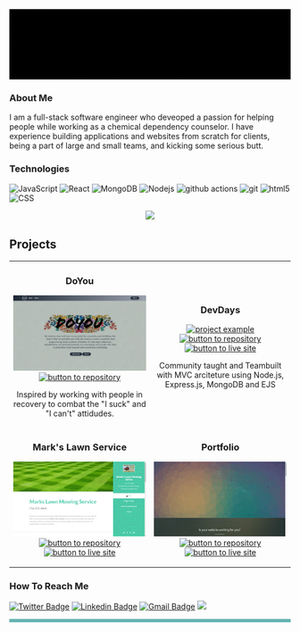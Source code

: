 <!-- ![JohnZ](https://github.com/Johnaius/Johnaius/blob/main/JZBanner.gif) -->
<img align="center" src="https://github.com/Johnaius/Johnaius/blob/main/JZBAnner.gif" width="850" />

### About Me

I am a full-stack software engineer who deveoped a passion for helping people while working as a chemical dependency counselor. I have experience building applications and websites from scratch for clients, being a part of large and small teams, and kicking some serious butt. 

### Technologies
![JavaScript](https://img.shields.io/badge/-JavaScript-000?&logo=JavaScript)
<img alt="React" src="https://img.shields.io/badge/-React-45b8d8?style=flat-square&logo=react&logoColor=white" />
<img alt="MongoDB" src="https://img.shields.io/badge/-MongoDB-13aa52?style=flat-square&logo=mongodb&logoColor=white" />
<img alt="Nodejs" src="https://img.shields.io/badge/-Nodejs-43853d?style=flat-square&logo=Node.js&logoColor=white" />
<img alt="github actions" src="https://img.shields.io/badge/-Github_Actions-2088FF?style=flat-square&logo=github-actions&logoColor=white" />
<img alt="git" src="https://img.shields.io/badge/-Git-F05032?style=flat-square&logo=git&logoColor=white" />
<img alt="html5" src="https://img.shields.io/badge/-HTML5-E34F26?style=flat-square&logo=html5&logoColor=white" />
![CSS](https://img.shields.io/badge/Style-CSS-informational?style=flat&logo=css3&logoColor=white&color=4AB197)

<div align="center">
  <img src="https://github-readme-streak-stats.herokuapp.com/?user=Johnaius&hide_border=true&theme=merko">
</div>

## Projects
<div align="center">
  <table>
      <tr>
      <td width="50%">
          <h3 align="center">DoYou</h3>
          <p align="center">
            <a href="https://doyou.up.railway.app/" target="_blank" rel="noreferrer"> <img src="doyou.png" alt="project example"/> </a>
            <span> <a href="https://github.com/Johnaius/doYou" target="_blank" rel="noreferrer"></br><img src="https://img.shields.io/badge/-repo-CAC9CB?style=flat-square&logo=github&logoColor=79668c" alt="button to repository" height ="25px"></a> </span>
            <p align="center">
              Inspired by working with people in recovery to combat the "I suck" and "I can't" attidudes.
            </p>
          </p>
        </td>
        <td width="50%">
          <h3 align="center">DevDays</h3>
          <p align="center">
            <a href="https://teamasaurus-devdays.herokuapp.com/" target="_blank" rel="noreferrer"> <img src="devdays.gif" alt="project example"/> </a>
            <span> <a href="https://github.com/Teamasaurus/devday" target="_blank" rel="noreferrer"></br><img src="https://img.shields.io/badge/-repo-CAC9CB?style=flat-square&logo=github&logoColor=79668c" alt="button to repository" height ="25px"></a> <a href="https://teamasaurus-devdays.herokuapp.com/" target="_blank" rel="noreferrer"><img src="https://img.shields.io/badge/-live%20site-35393F?style=flat-square" alt="button to live site" height="25px"></a> </span>
            <p align="center">
            Community taught and Teambuilt with MVC arciteture using Node.js, Express.js, MongoDB and EJS
            </p>
          </p>
        </td>
      </tr>
      <tr>
        <td width="50%">
          <h3 align="center">Mark's Lawn Service</h3>
          <p align="center">
            <a href="https://markslawnmowing.netlify.app/" target="_blank" rel="noreferrer"> <img src="MarkGIf.gif" alt="project example"/> </a>
            <span> <a href="https://github.com/johniaus" target="_blank" rel="noreferrer"><img src="https://img.shields.io/badge/-repo-CAC9CB?style=flat-square&logo=github&logoColor=79668c" alt="button to repository" height ="25px"></a> <a href="https://markslawnmowing.netlify.app/" target="_blank" rel="noreferrer"><img src="https://img.shields.io/badge/-live%20site-35393F?style=flat-square" alt="button to live site" height="25px"></a></span>
            <p align="center">
            </p>
          </p>
        </td>
        <td width="50%">
          <h3 align="center">Portfolio</h3>
          <p align="center">
            <a href="https://johnaius.netlify.app/" target="_blank" rel="noreferrer"> <img src="portGif.gif" alt="project example"/> </a>
            <span> <a href="https://github.com/Johnaius/portfolio" target="_blank" rel="noreferrer"><img src="https://img.shields.io/badge/-repo-CAC9CB?style=flat-square&logo=github&logoColor=79668c" alt="button to repository" height ="25px"></a> <a href="https://johnaius.netlify.app" target="_blank" rel="noreferrer"><img src="https://img.shields.io/badge/-live%20site-35393F?style=flat-square" alt="button to live site" height="25px"></a> </span>
            <p align="center">
            </p>
          </p>
        </td>
      </tr>
  </table>
</div>
<table bordercolor="#66b2b2">
<tr>
   
<!-- ![Johnaius' GitHub stats](https://github-readme-stats.vercel.app/api?username=Johnaius&show_icons=true&theme=radical) -->

### How To Reach Me
[![Twitter Badge](https://img.shields.io/badge/-@Johnaius-1ca0f1?style=flat-square&labelColor=1ca0f1&logo=twitter&logoColor=white&link=https://twitter.com/Johnaius)](https://twitter.com/Johnaius) 
[![Linkedin Badge](https://img.shields.io/badge/-Johnaius-blue?style=flat-square&logo=Linkedin&logoColor=white&link=https://www.linkedin.com/in/Johnaius/)](https://www.linkedin.com/in/Johnaius/)
[![Gmail Badge](https://img.shields.io/badge/-JohnZak80@gmail.com-c14438?style=flat-square&logo=Gmail&logoColor=white&link=mailto:JohnZak80@gmail.com)](mailto:Johnzak80@gmail.com)
[<img src="https://img.shields.io/badge/Personal%20Site-Johnaius-red">](https://johnzak.netlify.app/)
<!---
Johnaius/Johnaius is a ✨ special ✨ repository because its `README.md` (this file) appears on your GitHub profile.
You can click the Preview link to take a look at your changes.
---
